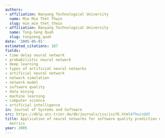 ```yaml
---
authors:
- affiliation: Nanyang Technological University
  name: Mie Mie Thet Thwin
  slug: mie_mie_thet_thwin
- affiliation: Nanyang Technological University
  name: Tong-Seng Quah
  slug: tongseng_quah
date: '2005-05-01'
estimated_citations: 187
fields:
- time delay neural network
- probabilistic neural network
- deep learning
- types of artificial neural networks
- artificial neural network
- network simulation
- network model
- software quality
- data mining
- machine learning
- computer science
- artificial intelligence
in: Journal of Systems and Software
src: https://dblp.uni-trier.de/db/journals/jss/jss76.html#ThwinQ05
title: Application of neural networks for software quality prediction using object-oriented
  metrics
year: 2005
---
```

